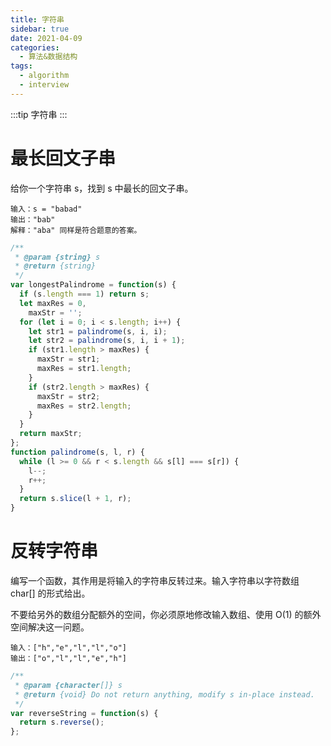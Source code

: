 ```yaml
---
title: 字符串
sidebar: true
date: 2021-04-09
categories:
  - 算法&数据结构
tags:
  - algorithm
  - interview
---
```


:::tip
字符串
:::

<!-- more -->

# 最长回文子串

给你一个字符串 s，找到 s 中最长的回文子串。

```
输入：s = "babad"
输出："bab"
解释："aba" 同样是符合题意的答案。
```

```js
/**
 * @param {string} s
 * @return {string}
 */
var longestPalindrome = function(s) {
  if (s.length === 1) return s;
  let maxRes = 0,
    maxStr = '';
  for (let i = 0; i < s.length; i++) {
    let str1 = palindrome(s, i, i);
    let str2 = palindrome(s, i, i + 1);
    if (str1.length > maxRes) {
      maxStr = str1;
      maxRes = str1.length;
    }
    if (str2.length > maxRes) {
      maxStr = str2;
      maxRes = str2.length;
    }
  }
  return maxStr;
};
function palindrome(s, l, r) {
  while (l >= 0 && r < s.length && s[l] === s[r]) {
    l--;
    r++;
  }
  return s.slice(l + 1, r);
}
```

# 反转字符串

编写一个函数，其作用是将输入的字符串反转过来。输入字符串以字符数组 char[] 的形式给出。

不要给另外的数组分配额外的空间，你必须原地修改输入数组、使用 O(1) 的额外空间解决这一问题。

```
输入：["h","e","l","l","o"]
输出：["o","l","l","e","h"]
```

```js
/**
 * @param {character[]} s
 * @return {void} Do not return anything, modify s in-place instead.
 */
var reverseString = function(s) {
  return s.reverse();
};
```
